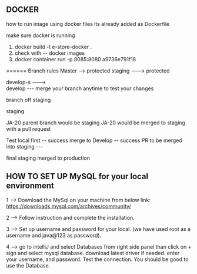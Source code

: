 ## DOCKER
how to run image using docker files 
its already added as Dockerfile 

make sure docker is running 

1. docker build -t e-store-docker .
2. check with -- docker images 
3. docker container run -p 8085:8080 a9736e791f18

======
Branch rules 
Master --> protected 
staging ---> protected 


develop-s --->  
develop  --- merge your branch anytime to test your changes 


branch off staging

staging

JA-20 parent branch would be staging 
JA-20 would be merged to staging with a pull request

Test local first -- success 
merge to Develop -- success 
PR to be merged into staging ---

final staging merged to production 

## HOW TO SET UP MySQL for your local environment

1 --> Download the MySql on your machine from below link:
https://downloads.mysql.com/archives/community/

2 --> Follow instruction and complete the installation.

3 --> Set up username and password for your local.
(we have used root as a username and java@123 as password).

4 --> go to intelliJ and select Databases from right side panel than
click on + sign and select mysql database. download latest driver if needed.
enter your username, and password. Test the connection. You should be good to use the Database.
